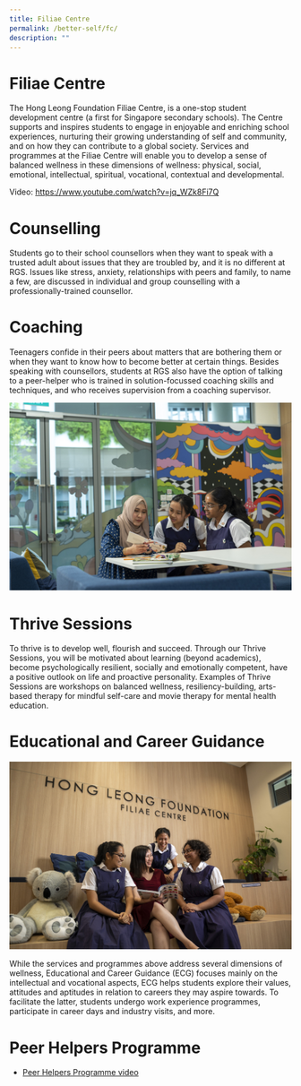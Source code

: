 ```yaml
---
title: Filiae Centre
permalink: /better-self/fc/
description: ""
---
```

# Filiae Centre
The Hong Leong Foundation Filiae Centre, is a one-stop student development centre (a first for Singapore secondary schools). The Centre supports and inspires students to engage in enjoyable and enriching school experiences, nurturing their growing understanding of self and community, and on how they can contribute to a global society. Services and programmes at the Filiae Centre will enable you to develop a sense of balanced wellness in these dimensions of wellness: physical, social, emotional, intellectual, spiritual, vocational, contextual and developmental.

Video: https://www.youtube.com/watch?v=jq_WZk8Fi7Q

# Counselling

Students go to their school counsellors when they want to speak with a trusted adult about issues that they are troubled by, and it is no different at RGS. Issues like stress, anxiety, relationships with peers and family, to name a few, are discussed in individual and group counselling with a professionally-trained counsellor. 

# Coaching

Teenagers confide in their peers about matters that are bothering them or when they want to know how to become better at certain things. Besides speaking with counsellors, students at RGS also have the option of talking to a peer-helper who is trained in solution-focussed coaching skills and techniques, and who receives supervision from a coaching supervisor. 

![](/images/hong%20leong%20foundation%20fc2.jpg)
# Thrive Sessions

To thrive is to develop well, flourish and succeed. Through our Thrive Sessions, you will be motivated about learning (beyond academics), become psychologically resilient, socially and emotionally competent, have a positive outlook on life and proactive personality. Examples of Thrive Sessions are workshops on balanced wellness, resiliency-building, arts-based therapy for mindful self-care and movie therapy for mental health education. 

# Educational and Career Guidance
![](/images/hong%20leong%20foundation%20fc.jpg)


While the services and programmes above address several dimensions of wellness, Educational and Career Guidance (ECG) focuses mainly on the intellectual and vocational aspects, ECG helps students explore their values, attitudes and aptitudes in relation to careers they may aspire towards. To facilitate the latter, students undergo work experience programmes, participate in career days and industry visits, and more.

# Peer Helpers Programme

* [Peer Helpers Programme video](https://www.youtube.com/watch?v=5nxm_BJKRYs)